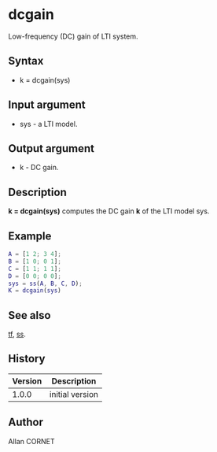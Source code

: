 # dcgain

Low-frequency (DC) gain of LTI system.

## Syntax

- k = dcgain(sys)

## Input argument

- sys - a LTI model.

## Output argument

- k - DC gain.

## Description

  <p><b>k = dcgain(sys)</b> computes the DC gain <b>k</b> of the LTI model sys.</p>

## Example

```matlab
A = [1 2; 3 4];
B = [1 0; 0 1];
C = [1 1; 1 1];
D = [0 0; 0 0];
sys = ss(A, B, C, D);
K = dcgain(sys)
```

## See also

[tf](tf.md), [ss](ss.md).

## History

| Version | Description     |
| ------- | --------------- |
| 1.0.0   | initial version |

## Author

Allan CORNET
